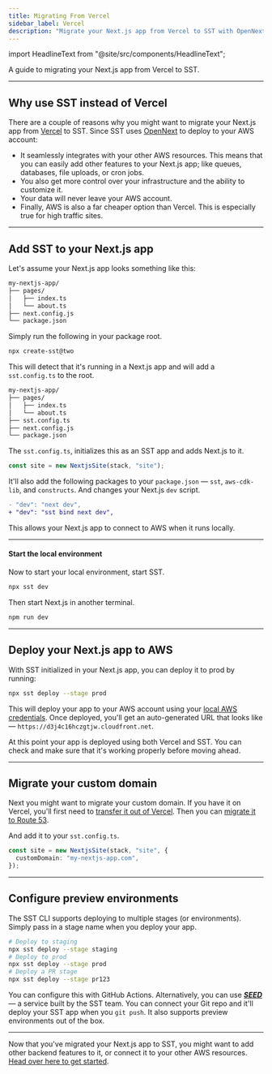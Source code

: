 ```yaml
---
title: Migrating From Vercel
sidebar_label: Vercel
description: "Migrate your Next.js app from Vercel to SST with OpenNext."
---
```


import HeadlineText from "@site/src/components/HeadlineText";

<HeadlineText>

A guide to migrating your Next.js app from Vercel to SST.

</HeadlineText>

---

## Why use SST instead of Vercel

There are a couple of reasons why you might want to migrate your Next.js app from [Vercel](https://vercel.com) to SST. Since SST uses [OpenNext](https://open-next.js.org) to deploy to your AWS account:

- It seamlessly integrates with your other AWS resources. This means that you can easily add other features to your Next.js app; like queues, databases, file uploads, or cron jobs.
- You also get more control over your infrastructure and the ability to customize it.
- Your data will never leave your AWS account.
- Finally, AWS is also a far cheaper option than Vercel. This is especially true for high traffic sites.

---

## Add SST to your Next.js app

Let's assume your Next.js app looks something like this:

```txt
my-nextjs-app/
├── pages/
│   ├── index.ts
│   └── about.ts
├── next.config.js
└── package.json
```

Simply run the following in your package root.

```bash
npx create-sst@two
```

This will detect that it's running in a Next.js app and will add a `sst.config.ts` to the root.

```txt {5}
my-nextjs-app/
├── pages/
│   ├── index.ts
│   └── about.ts
├── sst.config.ts
├── next.config.js
└── package.json
```

The `sst.config.ts`, initializes this as an SST app and adds Next.js to it.

```ts title="sst.config.ts"
const site = new NextjsSite(stack, "site");
```

It'll also add the following packages to your `package.json` — `sst`, `aws-cdk-lib`, and `constructs`. And changes your Next.js `dev` script.

```diff title="package.json"
- "dev": "next dev",
+ "dev": "sst bind next dev",
```

This allows your Next.js app to connect to AWS when it runs locally.

---

#### Start the local environment

Now to start your local environment, start SST.

```bash
npx sst dev
```

Then start Next.js in another terminal.

```bash
npm run dev
```

---

## Deploy your Next.js app to AWS

With SST initialized in your Next.js app, you can deploy it to prod by running:

```bash
npx sst deploy --stage prod
```

This will deploy your app to your AWS account using your [local AWS credentials](../advanced/iam-credentials.md#loading-from-a-file). Once deployed, you'll get an auto-generated URL that looks like — `https://d3j4c16hczgtjw.cloudfront.net`.

At this point your app is deployed using both Vercel and SST. You can check and make sure that it's working properly before moving ahead.

---

## Migrate your custom domain

Next you might want to migrate your custom domain. If you have it on Vercel, you'll first need to [transfer it out of Vercel](https://vercel.com/guides/how-do-i-transfer-my-domain-out-of-vercel). Then you can [migrate it to Route 53](https://docs.aws.amazon.com/Route53/latest/DeveloperGuide/domain-transfer-to-route-53.html).

And add it to your `sst.config.ts`.

```ts title="sst.config.ts" {2}
const site = new NextjsSite(stack, "site", {
  customDomain: "my-nextjs-app.com",
});
```

---

## Configure preview environments

The SST CLI supports deploying to multiple stages (or environments). Simply pass in a stage name when you deploy your app.

```bash
# Deploy to staging
npx sst deploy --stage staging
# Deploy to prod
npx sst deploy --stage prod
# Deploy a PR stage
npx sst deploy --stage pr123
```

You can configure this with GitHub Actions. Alternatively, you can use [**_SEED_**](https://seed.run) — a service built by the SST team. You can connect your Git repo and it'll deploy your SST app when you `git push`. It also supports preview environments out of the box.

---

Now that you've migrated your Next.js app to SST, you might want to add other backend features to it, or connect it to your other AWS resources. [Head over here to get started](../start/nextjs.md).
